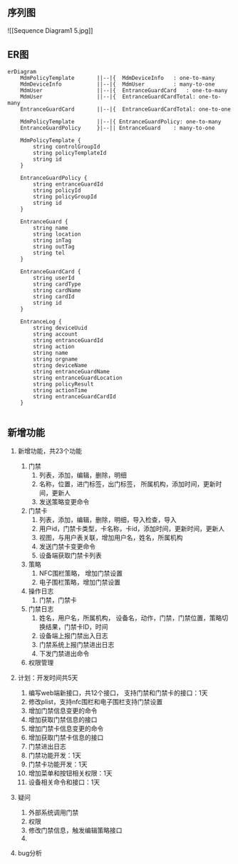 ## 序列图
![[Sequence Diagram1 5.jpg]]
## ER图
```mermaid
erDiagram
	MdmPolicyTemplate		||--|{ 	MdmDeviceInfo	: one-to-many
	MdmDeviceInfo			||--|{ 	MdmUser			: many-to-one
	MdmUser					||--|{ 	EntranceGuardCard	: one-to-many
	MdmUser					||--|{ 	EntranceGuardCardTotal: one-to-many
	EntranceGuardCard		||--|{ 	EntranceGuardCardTotal: one-to-one
	
	MdmPolicyTemplate		||--|{ EntranceGuardPolicy: one-to-many
	EntranceGuardPolicy		}|--|| EntranceGuard	: many-to-one
	
	MdmPolicyTemplate {
		string controlGroupId
		string policyTemplateId
		string id
	}

	EntranceGuardPolicy {
	    string entranceGuardId
	    string policyId
        string policyGroupId
		string id
    }

	EntranceGuard {
	    string name
		string location
		string inTag
		string outTag
		string tel
    }
	
	EntranceGuardCard {
	    string userId
		string cardType
		string cardName
		string cardId
		string id
    }
	
	EntranceLog {
		string deviceUuid
		string account
		string entranceGuardId
		string action
		string name
		string orgname
		string deviceName
		string entranceGuardName
		string entranceGuardLocation
		string policyResult
		string actionTime
		string entranceGuardCardId
	}
	
```

## 新增功能
1. 新增功能，共23个功能
	1. 门禁
		1. 列表，添加，编辑，删除，明细
		2. 名称，位置，进门标签，出门标签， 所属机构，添加时间，更新时间，更新人
		3. 发送策略变更命令
	2. 门禁卡
		1. 列表，添加，编辑，删除，明细，导入检查，导入
		2. 用户id，门禁卡类型，卡名称，卡id，添加时间，更新时间，更新人
		3. 视图，与用户表关联，增加用户名，姓名，所属机构
		4. 发送门禁卡变更命令
		5. 设备端获取门禁卡列表
	3. 策略
		1. NFC围栏策略， 增加门禁设置
		2. 电子围栏策略，增加门禁设置
	4. 操作日志
		1. 门禁，门禁卡
	5. 门禁日志
		1. 姓名，用户名，所属机构， 设备名，动作，门禁，门禁位置，策略切换结果，门禁卡ID，时间
		2. 设备端上报门禁出入日志
		3. 门禁系统上报门禁进出日志
		4. 下发门禁进出命令
	6. 权限管理
2. 计划：开发时间共5天
	1. 编写web端新接口，共12个接口， 支持门禁和门禁卡的接口：1天
	2. 修改plist，支持nfc围栏和电子围栏支持门禁设置
	3. 增加门禁信息变更的命令
	4. 增加获取门禁信息的接口
	5. 增加门禁卡信息变更的命令
	6. 增加获取门禁卡信息的接口
	7. 门禁进出日志
	8. 门禁功能开发：1天
	9. 门禁卡功能开发：1天
	10. 增加菜单和按钮相关权限：1天
	11. 设备相关命令和接口：1天
3. 疑问
	1. 外部系统调用门禁
	2. 权限
	3. 修改门禁信息，触发编辑策略接口
	4. 


1. bug分析

